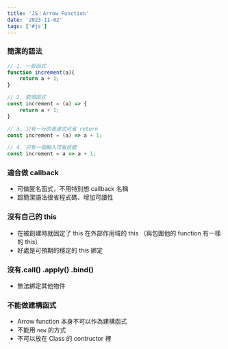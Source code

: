 ```yaml
---
title: 'JS｜Arrow Function'
date: '2023-11-02'
tags: ['#js']
---
```



### 簡潔的語法

```jsx
// 1. 一般函式
function increment(a){
	return a + 1;
}

// 2. 箭頭函式
const increment = (a) => {
	return a + 1;
}

// 3. 只有一行的表達式可省 return
const increment = (a) => a + 1;

// 4. 只有一個輸入可省括號
const increment = a => a + 1;
```

### 適合做 callback

- 可做匿名函式，不用特別想 callback 名稱
- 超簡潔語法很省程式碼、增加可讀性

### 沒有自己的 this

- 在被創建時就固定了 this 在外部作用域的 this （與包圍他的 function 有一樣的 this）
- 好處是可預期的穩定的 this 綁定

### 沒有.call() .apply() .bind()

- 無法綁定其他物件

### 不能做建構函式

- Arrow function 本身不可以作為建構函式
- 不能用 `new` 的方式
- 不可以放在 Class 的 contructor 裡